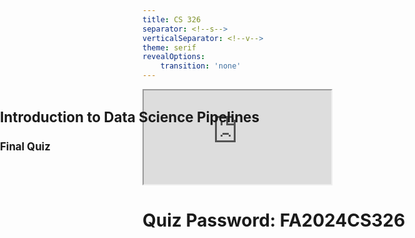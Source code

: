 ```yaml
---
title: CS 326
separator: <!--s-->
verticalSeparator: <!--v-->
theme: serif
revealOptions:
    transition: 'none'
---
```


<div class = "col-wrapper">
<div class="c1 col-centered">

<div style="font-size: 0.8em; left: 0; width: 70%; position: absolute;">

# Introduction to Data Science Pipelines
## Final Quiz

</div>

</div>

<div class="c2 col-centered" style = "bottom: 0; right: 0; width: 100%;">

<iframe src="https://lottie.host/embed/02b9bf18-7fb2-454b-b5d4-5196357a8ecf/YTCoN4ouWw.json"></iframe>

</div>
</div>


<!--s-->

<div class="header-slide">

# Quiz Password: <span class="code-span"> FA2024CS326 </span>

</div>

<!--s-->